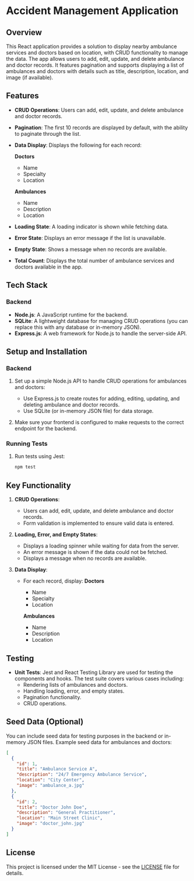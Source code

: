 # Accident Management Application

## Overview

This React application provides a solution to display nearby ambulance services and doctors based on location, with CRUD functionality to manage the data. The app allows users to add, edit, update, and delete ambulance and doctor records. It features pagination and supports displaying a list of ambulances and doctors with details such as title, description, location, and image (if available).

## Features

- **CRUD Operations**: Users can add, edit, update, and delete ambulance and doctor records.
- **Pagination**: The first 10 records are displayed by default, with the ability to paginate through the list.
- **Data Display**: Displays the following for each record:
  
  **Doctors**
    - Name
    - Specialty
    - Location

  **Ambulances**
    - Name
    - Description
    - Location

- **Loading State**: A loading indicator is shown while fetching data.
- **Error State**: Displays an error message if the list is unavailable.
- **Empty State**: Shows a message when no records are available.
- **Total Count**: Displays the total number of ambulance services and doctors available in the app.

## Tech Stack

### Backend

- **Node.js**: A JavaScript runtime for the backend.
- **SQLite**: A lightweight database for managing CRUD operations (you can replace this with any database or in-memory JSON).
- **Express.js**: A web framework for Node.js to handle the server-side API.
  
## Setup and Installation

### Backend

1. Set up a simple Node.js API to handle CRUD operations for ambulances and doctors:
    - Use Express.js to create routes for adding, editing, updating, and deleting ambulance and doctor records.
    - Use SQLite (or in-memory JSON file) for data storage.

2. Make sure your frontend is configured to make requests to the correct endpoint for the backend.

### Running Tests

1. Run tests using Jest:
    ```bash
    npm test
    ```

## Key Functionality

1. **CRUD Operations**:
    - Users can add, edit, update, and delete ambulance and doctor records.
    - Form validation is implemented to ensure valid data is entered.

2. **Loading, Error, and Empty States**:
    - Displays a loading spinner while waiting for data from the server.
    - An error message is shown if the data could not be fetched.
    - Displays a message when no records are available.

3. **Data Display**:
    - For each record, display:
        **Doctors**
        - Name
        - Specialty
        - Location

        **Ambulances**
        - Name
        - Description
        - Location


## Testing

- **Unit Tests**: Jest and React Testing Library are used for testing the components and hooks. The test suite covers various cases including:
  - Rendering lists of ambulances and doctors.
  - Handling loading, error, and empty states.
  - Pagination functionality.
  - CRUD operations.

## Seed Data (Optional)

You can include seed data for testing purposes in the backend or in-memory JSON files. Example seed data for ambulances and doctors:

```json
[
  {
    "id": 1,
    "title": "Ambulance Service A",
    "description": "24/7 Emergency Ambulance Service",
    "location": "City Center",
    "image": "ambulance_a.jpg"
  },
  {
    "id": 2,
    "title": "Doctor John Doe",
    "description": "General Practitioner",
    "location": "Main Street Clinic",
    "image": "doctor_john.jpg"
  }
]
```
## License

This project is licensed under the MIT License - see the [LICENSE](LICENSE) file for details.
